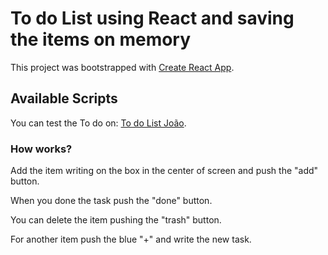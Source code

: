 # To do List using React and saving the items on memory

This project was bootstrapped with [Create React App](https://github.com/facebook/create-react-app).

## Available Scripts

You can test the To do on: [To do List João](https://assisjoao.github.io/to-do-list/).

### How works?

Add the item writing on the box in the center of screen and push the "add" button.

When you done the task push the "done" button.

You can delete the item pushing the "trash" button.

For another item push the blue "+" and write the new task.

